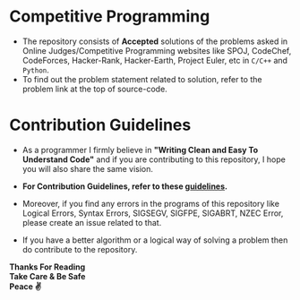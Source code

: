 # Competitive Programming
* The repository consists of **Accepted** solutions of the problems asked in Online Judges/Competitive Programming websites like SPOJ, CodeChef, CodeForces, Hacker-Rank, Hacker-Earth, Project Euler, etc in `C/C++` and `Python`.
* To find out the problem statement related to solution, refer to the problem link at the top of source-code.  

# Contribution Guidelines
* As a programmer I firmly believe in **"Writing Clean and Easy To Understand Code"** and if you are contributing to this repository, I hope you will also share the same vision.

*   **For Contribution Guidelines, refer to these [**guidelines**](https://github.com/strikersps/Competitive-Programming/blob/master/CONTRIBUTING.md).**

* Moreover, if you find any errors in the programs of this repository like Logical Errors, Syntax Errors, SIGSEGV, SIGFPE, SIGABRT, NZEC Error, please create an issue related to that.

* If you have a better algorithm or a logical way of solving a problem then do contribute to the repository.  

**Thanks For Reading**  
**Take Care & Be Safe**  
**Peace :v:**
